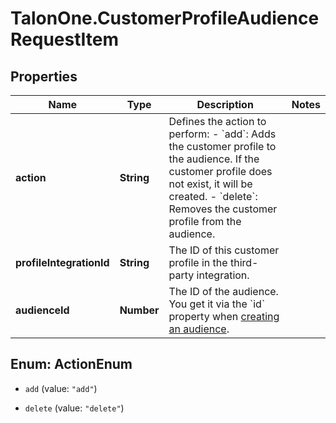 # TalonOne.CustomerProfileAudienceRequestItem

## Properties

Name | Type | Description | Notes
------------ | ------------- | ------------- | -------------
**action** | **String** | Defines the action to perform: - &#x60;add&#x60;: Adds the customer profile to the audience. If the customer profile does not exist, it will be created. - &#x60;delete&#x60;: Removes the customer profile from the audience.  | 
**profileIntegrationId** | **String** | The ID of this customer profile in the third-party integration. | 
**audienceId** | **Number** | The ID of the audience. You get it via the &#x60;id&#x60; property when [creating an audience](#operation/createAudienceV2). | 



## Enum: ActionEnum


* `add` (value: `"add"`)

* `delete` (value: `"delete"`)




